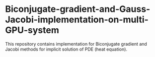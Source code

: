 # Biconjugate-gradient-and-Gauss-Jacobi-implementation-on-multi-GPU-system
This repository contains implementation for Biconjugate gradient and Jacobi methods for implicit solution of PDE (heat equation).
